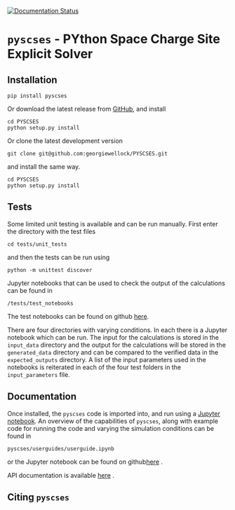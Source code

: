 [![Documentation Status](https://readthedocs.org/projects/gwpb/badge/?version=latest)](https://gwpb.readthedocs.io/en/latest/?badge=latest)

# `pyscses` - PYthon Space Charge Site Explicit Solver

## Installation

```
pip install pyscses
```

Or download the latest release from [GitHub](https://github.com/georgiewellock/PYSCSES/releases), and install
```
cd PYSCSES
python setup.py install
```

Or clone the latest development version
```
git clone git@github.com:georgiewellock/PYSCSES.git
```
and install the same way.
```
cd PYSCSES
python setup.py install 
```
## Tests

Some limited unit testing is available and can be run manually. First enter the directory with the test files
```
cd tests/unit_tests
```
and then the tests can be run using
```
python -m unittest discover
```

Jupyter notebooks that can be used to check the output of the calculations can be found in
```
/tests/test_notebooks
```
The test notebooks can be found on github [here](https://github.com/georgiewellock/PYSCSES/tree/master/tests/test_notebooks).

There are four directories with varying conditions. In each there is a Jupyter notebook which can be run. The input for the calculations is stored in the `input_data` directory and the output for the calculations will be stored in the `generated_data` directory and can be compared to the verified data in the `expected_outputs` directory. A list of the input parameters used in the notebooks is reiterated in each of the four test folders in the `input_parameters` file. 

## Documentation
Once installed, the `pyscses` code is imported into, and run using a [Jupyter notebook](http://jupyter-notebook.readthedocs.io/en/latest/#).
An overview of the capabilities of `pyscses`, along with example code for running the code and varying the simulation conditions can be found in
```
pyscses/userguides/userguide.ipynb
```
or the Jupyter notebook can be found on github[here](https://github.com/georgiewellock/PYSCSES/blob/master/userguides/notebooks/userguide.ipynb) .

API documentation is available [here](https://gwpb.readthedocs.io/en/latest/) .
## Citing `pyscses`
